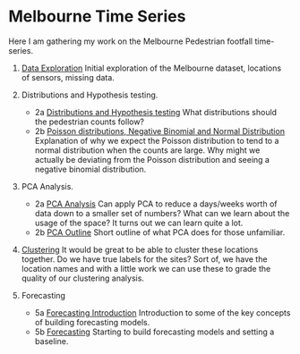 # Melbourne Time Series

Here I am gathering my work on the Melbourne Pedestrian footfall time-series.

1. [Data Exploration](https://github.com/jackliddle/melbourne-timeseries/blob/main/01%20Data%20exploration.ipynb)
   Initial exploration of the Melbourne dataset, locations of sensors, missing data.

2. Distributions and Hypothesis testing.
   * 2a [Distributions and Hypothesis testing](https://github.com/jackliddle/melbourne-timeseries/blob/main/02a%20Distributions%20and%20Hypothesis%20Testing.ipynb)
  What distributions should the pedestrian counts follow?
   * 2b [Poisson distributions, Negative Binomial and Normal Distribution](https://github.com/jackliddle/melbourne-timeseries/blob/main/02b%20Poisson%20distributions%2C%20Negative%20Binomial%20and%20Normal%20Distributions..ipynb) Explanation of why we expect the Poisson distribution to tend to a normal distribution when the counts are large. Why might we actually be deviating from the Poisson distribution and seeing a negative binomial distribution.

3. PCA Analysis.
   * 2a [PCA Analysis](https://github.com/jackliddle/melbourne-timeseries/blob/main/03a%20PCA%20Analysis.ipynb) Can apply PCA to reduce a days/weeks worth of data down to a smaller set of numbers? What can we learn about the usage of the space? It turns out we can learn quite a lot.
   * 2b [PCA Outline](https://github.com/jackliddle/melbourne-timeseries/blob/main/03b%20PCA%20Outline.ipynb) Short outline of what PCA does for those unfamiliar.
   
4. [Clustering](https://github.com/jackliddle/melbourne-timeseries/blob/main/04%20Clustering%20Analysis.ipynb) It would be great to be able to cluster these locations together. Do we have true labels for the sites? Sort of, we have the location names and with a little work we can use these to grade the quality of our clustering analysis.

5. Forecasting
   * 5a [Forecasting Introduction](https://github.com/jackliddle/melbourne-timeseries/blob/main/05a%20Forecasting%20Introduction.ipynb) Introduction to some of the key concepts of building forecasting models.
   * 5b [Forecasting](https://github.com/jackliddle/melbourne-timeseries/blob/main/05b%20Forecasting.ipynb) Starting to build forecasting models and setting a baseline.

